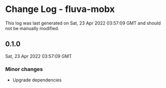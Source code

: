 # Change Log - fluva-mobx

This log was last generated on Sat, 23 Apr 2022 03:57:09 GMT and should not be manually modified.

## 0.1.0
Sat, 23 Apr 2022 03:57:09 GMT

### Minor changes

- Upgrade dependencies

